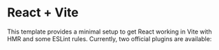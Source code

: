 # React + Vite

This template provides a minimal setup to get React working in Vite with HMR and some ESLint rules.
Currently, two official plugins are available:
